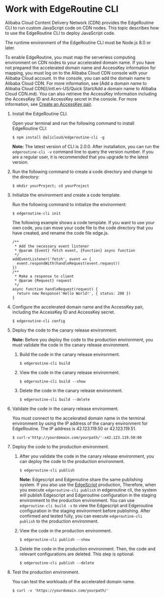 # Work with EdgeRoutine CLI

Alibaba Cloud Content Delivery Network \(CDN\) provides the EdgeRoutine CLI to run custom JavaScript code on CDN nodes. This topic describes how to use the EdgeRoutine CLI to deploy JavaScript code.

The runtime environment of the EdgeRoutine CLI must be Node.js 8.0 or later.

To enable EdgeRoutine, you must map the serverless computing environment on CDN nodes to your accelerated domain name. If you have not prepared the accelerated domain name and AccessKey information for mapping, you must log on to the Alibaba Cloud CDN console with your Alibaba Cloud account. In the console, you can add the domain name to Alibaba Cloud CDN. For more information, see [Add a domain name to Alibaba Cloud CDN](/intl.en-US/Quick Start/Add a domain name to Alibaba Cloud CDN.md). You can also retrieve the AccessKey information including the AccessKey ID and AccessKey secret in the console. For more information, see [Create an AccessKey pair]().

1.  Install the EdgeRoutine CLI.

    Open your terminal and run the following command to install EdgeRoutine CLI:

    ```
    $ npm install @alicloud/edgeroutine-cli -g
    ```

    **Note:** The latest version of CLI is 2.0.0. After installation, you can run the `edgeroutine-cli -v` command line to query the version number. If you are a regular user, it is recommended that you upgrade to the latest version.

2.  Run the following command to create a code directory and change to the directory:

    ```
    $ mkdir yourProject; cd yourProject
    ```

3.  Initialize the environment and create a code template.

    Run the following command to initialize the environment:

    ```
    $ edgeroutine-cli init
    ```

    The following example shows a code template. If you want to use your own code, you can move your code file to the code directory that you have created, and rename the code file edge.js.

    ```
    /**
     * Add the necessary event listener
     * @param {Event} fetch event, {Function} async function
     */
    addEventListener('fetch', event => {
      event.respondWith(handleRequest(event.request))
    })
    /**
     * Make a response to client
     * @param {Request} request
     */
    async function handleRequest(request) {
      return new Response('Hello World!', { status: 200 })
    }
    ```

4.  Configure the accelerated domain name and the AccessKey pair, including the AccessKey ID and AccessKey secret.

    ```
    $ edgeroutine-cli config
    ```

5.  Deploy the code to the canary release environment.

    **Note:** Before you deploy the code to the production environment, you must validate the code in the canary release environment.

    1.  Build the code in the canary release environment.

        ```
        $ edgeroutine-cli build
        ```

    2.  View the code in the canary release environment.

        ```
        $ edgeroutine-cli build --show
        ```

    3.  Delete the code in the canary release environment.

        ```
        $ edgeroutine-cli build --delete
        ```

6.  Validate the code in the canary release environment.

    You must connect to the accelerated domain name in the terminal environment by using the IP address of the canary environment for EdgeRoutine. The IP address is 42.123.119.50 or 42.123.119.51.

    ```
    $ curl-v'http://yourdomain.com/yourpath/'-x42.123.119.50:80
    ```

7.  Deploy the code to the production environment.

    1.  After you validate the code in the canary release environment, you can deploy the code to the production environment.

        ```
        $ edgeroutine-cli publish
        ```

        **Note:** Edgescript and Edgeroutine share the same publishing system. If you also use the [EdgeScript](/intl.en-US/EdgeScript/Introduction/Overview.md) production, Therefore, when you execute `edgeroutine-cli publish` in edgeroutine cli, the system will publish Edgescript and Edgeroutine configuration in the staging environment to the production environment. You can use `edgeroutine-cli build -s` to view the Edgescript and Edgeroutine configuration in the staging environment before publishing. After confirmed and tested fully, you can execute `edgeroutine-cli publish` to the production environment.

    2.  View the code in the production environment.

        ```
        $ edgeroutine-cli publish --show
        ```

    3.  Delete the code in the production environment. Then, the code and relevant configurations are deleted. This step is optional.

        ```
        $ edgeroutine-cli publish --delete
        ```

8.  Test the production environment.

    You can test the workloads of the accelerated domain name.

    ```
    $ curl -v 'https://yourdomain.com/yourpath/'
    ```


